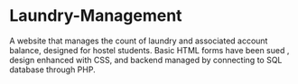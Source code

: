 # Laundry-Management
A website that manages the count of laundry and associated account balance, designed for hostel students. 
Basic HTML forms have been sued , design enhanced with CSS, and backend managed by connecting to SQL database through PHP.

